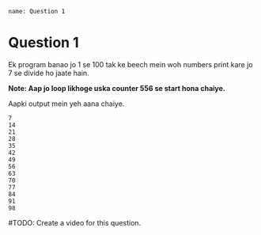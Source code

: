 ```ngMeta
name: Question 1
```

# Question 1

Ek program banao jo 1 se 100 tak ke beech mein woh numbers print kare jo 7 se divide ho jaate hain.

**Note: Aap jo loop likhoge uska counter 556 se start hona chaiye.**

Aapki output mein yeh aana chaiye.

```
7
14
21
28
35
42
49
56
63
70
77
84
91
98
```

#TODO: Create a video for this question.

